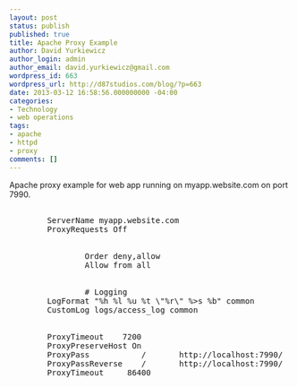 ```yaml
---
layout: post
status: publish
published: true
title: Apache Proxy Example
author: David Yurkiewicz
author_login: admin
author_email: david.yurkiewicz@gmail.com
wordpress_id: 663
wordpress_url: http://d87studios.com/blog/?p=663
date: 2013-03-12 16:58:56.000000000 -04:00
categories:
- Technology
- web operations
tags:
- apache
- httpd
- proxy
comments: []
---
```

Apache proxy example for web app running on myapp.website.com on port 7990.

<pre class="prettyprint">
<VirtualHost *:80>
        ServerName myapp.website.com
        ProxyRequests Off

        <Proxy *>
                Order deny,allow
                Allow from all
        </Proxy>

                # Logging
        LogFormat "%h %l %u %t \"%r\" %>s %b" common
        CustomLog logs/access_log common


        ProxyTimeout    7200
        ProxyPreserveHost On
        ProxyPass           /       http://localhost:7990/
        ProxyPassReverse    /       http://localhost:7990/
        ProxyTimeout     86400

</VirtualHost>

</pre>
